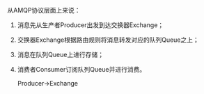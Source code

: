从AMQP协议层面上来说：

1. 消息先从生产者Producer出发到达交换器Exchange；

2. 交换器Exchange根据路由规则将消息转发对应的队列Queue之上；

3. 消息在队列Queue上进行存储；

4. 消费者Consumer订阅队列Queue并进行消费。
   

   Producer->Exchange